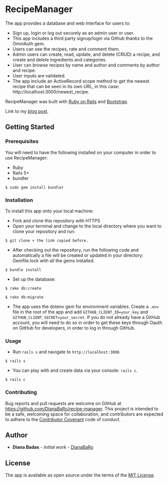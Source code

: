 # RecipeManager

The app provides a database and web interface for users to:

* Sign up, login or log out securely as an admin user or user.
* This app includes a third party signup/login via Github thanks to the OmniAuth gem.
* Users can see the recipes, rate and comment them.
* Admin users can create, read, update, and delete (CRUD) a recipe, and create and delete ingredients and categories.
* User can browse recipes by name and author and comments by author and recipe.
* User inputs are validated.
* The app include an ActiveRecord scope method to get the newest recipe that can be seen in its own URL, in this case: http://localhost:3000/newest_recipe.

RecipeManager was built with [Ruby on Rails](https://rubyonrails.org/) and [Bootstrap](https://getbootstrap.com/).

Link to my [blog post](http://carolinabadas.com/rails-portfolio-project-recipe-manager/).


## Getting Started


### Prerequisites

You will need to have the following installed on your computer in order to use RecipeManager:

* Ruby
* Rails 5+
* bundler

```
$ sudo gem install bundler
```

### Installation

To install this app onto your local machine:

* Fork and clone this repository with HTTPS
* Open your terminal and change to the local directory where you want to clone your repository and run:

```
$ git clone + the link copied before.
```

* After checking out the repository, run the following code and automatically a file will be created or updated in your directory: Gemfile.lock with all the gems installed.

```
$ bundle install
```

* Set up the database:

```
$ rake db:create
```

```
$ rake db:migrate
```
* The app uses the dotenv gem for environment variables. Create a `.env` file in the root of the app and add `GITHUB_CLIENT_ID=your_key` and `GITHUB_CLIENT_SECRET=your_secret`. If you do not already have a GitHub account, you will need to do so in order to get these keys through Oauth on GitHub for developers, in order to log in through GitHub.

### Usage
* Run `rails s` and navigate to `http://localhost:3000`. 

```
$ rails s
```

* You can play with and create data via your console: `rails c`.

```
$ rails c
```

### Contributing
Bug reports and pull requests are welcome on GitHub at https://github.com/DianaBaRo/recipe-manager. This project is intended to be a safe, welcoming space for collaboration, and contributors are expected to adhere to the [Contributor Covenant](https://www.contributor-covenant.org/) code of conduct.

## Author

* **Diana Badas** - *Initial work* - [DianaBaRo](https://github.com/DianaBaRo)

## License

The app is available as open source under the terms of the [MIT License](https://opensource.org/licenses/MIT).
